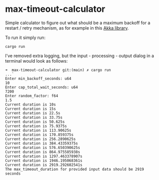 # max-timeout-calculator

Simple calculator to figure out what should be a maximum backoff for a restart / retry mechanism, as for example in this [Akka library](https://doc.akka.io/docs/akka/current/stream/stream-error.html#delayed-restarts-with-a-backoff-operator).

To run it simply run:

```shell
cargo run
```

I've removed extra logging, but the input - processing - output dialog in a terminal would look as follows:

```shell
➜  max-timeout-calculator git:(main) ✗ cargo run
...`
Enter min_backoff_seconds: u64
10
Enter cap_total_wait_seconds: u64
7200
Enter random_factor: f64
1.5
Current duration is 10s
Current duration is 15s
Current duration is 22.5s
Current duration is 33.75s
Current duration is 50.625s
Current duration is 75.9375s
Current duration is 113.90625s
Current duration is 170.859375s
Current duration is 256.2890625s
Current duration is 384.43359375s
Current duration is 576.650390625s
Current duration is 864.975585938s
Current duration is 1297.463378907s
Current duration is 1946.195068361s
Current duration is 2919.292602541s
The max_timeout_duration for provided input data should be 2919 seconds
```